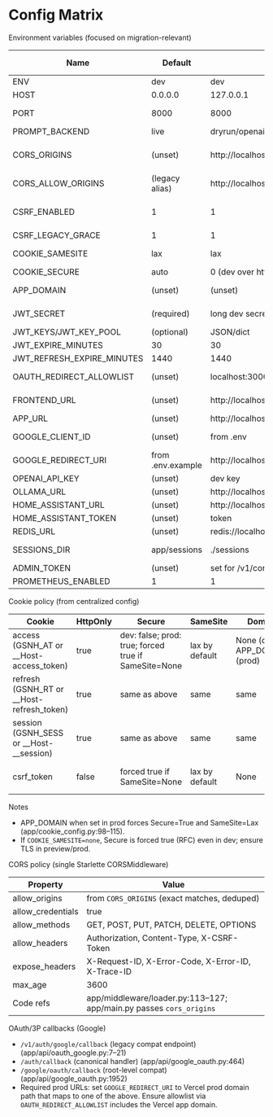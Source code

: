 # Config Matrix

Environment variables (focused on migration-relevant)

| Name | Default | Dev example | Prod expectation | Used by (file:lines) |
|------|---------|-------------|------------------|----------------------|
| ENV | dev | dev | prod | app/main.py:833–855 |
| HOST | 0.0.0.0 | 127.0.0.1 | 0.0.0.0 | app/main.py:1348–1354 |
| PORT | 8000 | 8000 | $PORT (Render) | app/main.py:1348–1354 |
| PROMPT_BACKEND | live | dryrun/openai/llama | openai/llama | app/main.py:889–914 |
| CORS_ORIGINS | (unset) | http://localhost:3000 | https://your-frontend.tld | app/main.py:900–915; app/middleware/loader.py:113–127 |
| CORS_ALLOW_ORIGINS | (legacy alias) | http://localhost:3000 | avoid; prefer CORS_ORIGINS | app/main.py:900–915; app/api/music_ws.py:23–26 |
| CSRF_ENABLED | 1 | 1 | 1 | app/main.py:900–915; app/middleware/loader.py (CSRFMiddleware) |
| CSRF_LEGACY_GRACE | 1 | 1 | 0 | app/csrf.py:18–33, 137–162 |
| COOKIE_SAMESITE | lax | lax | lax or none (cross-site) | app/cookie_config.py (policy), app/csrf.py:172–206 |
| COOKIE_SECURE | auto | 0 (dev over http) | 1 (prod TLS) | app/cookie_config.py:35–83 |
| APP_DOMAIN | (unset) | (unset) | your root cookie domain | app/cookie_config.py:98–115 |
| JWT_SECRET | (required) | long dev secret | long prod secret | app/main.py:214–239; app/api/auth.py:1151–1163 |
| JWT_KEYS/JWT_KEY_POOL | (optional) | JSON/dict | JSON/dict | app/api/auth.py:1188–1212 |
| JWT_EXPIRE_MINUTES | 30 | 30 | e.g., 15 | app/cookie_config.py:141–165 |
| JWT_REFRESH_EXPIRE_MINUTES | 1440 | 1440 | e.g., 43200 | app/cookie_config.py:167–176 |
| OAUTH_REDIRECT_ALLOWLIST | (unset) | localhost:3000 | prod hostnames | app/api/google_oauth.py:122–145 |
| FRONTEND_URL | (unset) | http://localhost:3000 | https://app.tld | app/api/google_oauth.py:1240, 1325 |
| APP_URL | (unset) | http://localhost:8000 | https://api.tld | app/api/google_oauth.py:1372 |
| GOOGLE_CLIENT_ID | (unset) | from .env | prod OAuth client | app/api/google_oauth.py:277 |
| GOOGLE_REDIRECT_URI | from .env.example | http://localhost:8000/v1/google/auth/callback | Vercel domain + path | .env.example:7 |
| OPENAI_API_KEY | (unset) | dev key | prod key | app/api/ask.py:756; adapters |
| OLLAMA_URL | (unset) | http://localhost:11434 | internal URL | app/main.py:520–545 |
| HOME_ASSISTANT_URL | (unset) | http://localhost:8123 | internal URL | app/api/ha.py:104 |
| HOME_ASSISTANT_TOKEN | (unset) | token | token | app/api/ha.py:104 |
| REDIS_URL | (unset) | redis://localhost:6379 | managed Redis | app/session_store.py:60–75 |
| SESSIONS_DIR | app/sessions | ./sessions | persistent mount | app/session_store.py:16–20 |
| ADMIN_TOKEN | (unset) | set for /v1/config | secret | app/status.py:29–41, 55–64 |
| PROMETHEUS_ENABLED | 1 | 1 | 1 | app/api/metrics_root.py:7 |

Cookie policy (from centralized config)

| Cookie | HttpOnly | Secure | SameSite | Domain | Path | Max-Age | Set at |
|--------|----------|--------|----------|--------|------|---------|--------|
| access (GSNH_AT or __Host-access_token) | true | dev: false; prod: true; forced true if SameSite=None | lax by default | None (dev) or APP_DOMAIN (prod) | / | JWT_EXPIRE_MINUTES*60 | app/web/cookies.py:174–180; app/cookie_config.py |
| refresh (GSNH_RT or __Host-refresh_token) | true | same as above | same | same | / | JWT_REFRESH_EXPIRE_MINUTES*60 | app/web/cookies.py:173–179 |
| session (GSNH_SESS or __Host-__session) | true | same as above | same | same | / | same as access | app/web/cookies.py:180–187 |
| csrf_token | false | forced true if SameSite=None | lax by default | None | / | ~1800 (default) | app/web/cookies.py:194–206; app/csrf.py mirrors header

Notes
- APP_DOMAIN when set in prod forces Secure=True and SameSite=Lax (app/cookie_config.py:98–115).
- If `COOKIE_SAMESITE=none`, Secure is forced true (RFC) even in dev; ensure TLS in preview/prod.

CORS policy (single Starlette CORSMiddleware)

| Property | Value |
|----------|-------|
| allow_origins | from `CORS_ORIGINS` (exact matches, deduped) |
| allow_credentials | true |
| allow_methods | GET, POST, PUT, PATCH, DELETE, OPTIONS |
| allow_headers | Authorization, Content-Type, X-CSRF-Token |
| expose_headers | X-Request-ID, X-Error-Code, X-Error-ID, X-Trace-ID |
| max_age | 3600 |
| Code refs | app/middleware/loader.py:113–127; app/main.py passes `cors_origins` |

OAuth/3P callbacks (Google)
- `/v1/auth/google/callback` (legacy compat endpoint) (app/api/oauth_google.py:7–21)
- `/auth/callback` (canonical handler) (app/api/google_oauth.py:464)
- `/google/oauth/callback` (root-level compat) (app/api/google_oauth.py:1952)
- Required prod URLs: set `GOOGLE_REDIRECT_URI` to Vercel prod domain path that maps to one of the above. Ensure allowlist via `OAUTH_REDIRECT_ALLOWLIST` includes the Vercel app domain.
